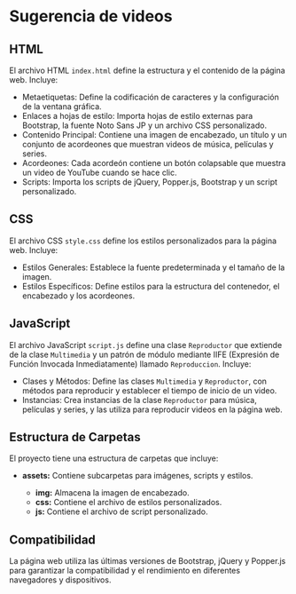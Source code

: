<h1> Sugerencia de videos</h1>

  <h2>HTML</h2>
    <p>
        El archivo HTML <code>index.html</code> define la estructura y el contenido de la página web. Incluye:
    </p>
    <ul>
        <li>Metaetiquetas: Define la codificación de caracteres y la configuración de la ventana gráfica.</li>
        <li>Enlaces a hojas de estilo: Importa hojas de estilo externas para Bootstrap, la fuente Noto Sans JP y un archivo CSS personalizado.</li>
        <li>Contenido Principal: Contiene una imagen de encabezado, un título y un conjunto de acordeones que muestran videos de música, películas y series.</li>
        <li>Acordeones: Cada acordeón contiene un botón colapsable que muestra un video de YouTube cuando se hace clic.</li>
        <li>Scripts: Importa los scripts de jQuery, Popper.js, Bootstrap y un script personalizado.</li>
    </ul>

  <h2>CSS</h2>
    <p>
        El archivo CSS <code>style.css</code> define los estilos personalizados para la página web. Incluye:
    </p>
    <ul>
        <li>Estilos Generales: Establece la fuente predeterminada y el tamaño de la imagen.</li>
        <li>Estilos Específicos: Define estilos para la estructura del contenedor, el encabezado y los acordeones.</li>
    </ul>

  <h2>JavaScript</h2>
    <p>
        El archivo JavaScript <code>script.js</code> define una clase <code>Reproductor</code> que extiende de la clase <code>Multimedia</code> y un patrón de módulo mediante IIFE (Expresión de Función Invocada Inmediatamente) llamado <code>Reproduccion</code>. Incluye:
    </p>
    <ul>
        <li>Clases y Métodos: Define las clases <code>Multimedia</code> y <code>Reproductor</code>, con métodos para reproducir y establecer el tiempo de inicio de un video.</li>
        <li>Instancias: Crea instancias de la clase <code>Reproductor</code> para música, películas y series, y las utiliza para reproducir videos en la página web.</li>
    </ul>

  <h2>Estructura de Carpetas</h2>
    <p>
        El proyecto tiene una estructura de carpetas que incluye:
    </p>
    <ul>
        <li><strong>assets:</strong> Contiene subcarpetas para imágenes, scripts y estilos.</li>
        <ul>
            <li><strong>img:</strong> Almacena la imagen de encabezado.</li>
            <li><strong>css:</strong> Contiene el archivo de estilos personalizados.</li>
            <li><strong>js:</strong> Contiene el archivo de script personalizado.</li>
        </ul>
    </ul>

   <h2>Compatibilidad</h2>
    <p>
        La página web utiliza las últimas versiones de Bootstrap, jQuery y Popper.js para garantizar la compatibilidad y el rendimiento en diferentes navegadores y dispositivos.
    </p>
